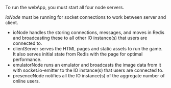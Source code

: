 To run the webApp, you must start all four node servers.

*ioNode* must be running for socket connections to work between server and client.

- ioNode handles the storing connections, messages, and moves in Redis and 
  broadcasting these to all other IO instance(s) that users are connected 
  to.
- clientServer serves the HTML pages and static assets to run the game. 
  It also serves initial state from Redis with the page for optimal 
  performance.
- emulatorNode runs an emulator and broadcasts the image data from it with
  socket.io-emitter to the IO instance(s) that users are connected to.
- presenceNode notifies all the IO instance(s) of the aggregate number
  of online users.